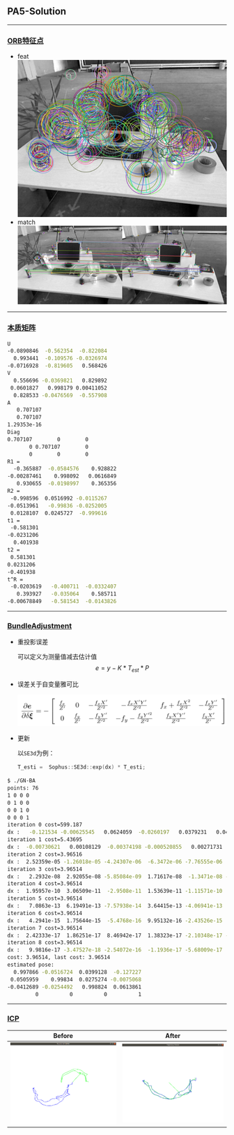 ## PA5-Solution
---

### [ORB特征点](../code/computeORB.cpp)

* feat
  ![feat1](./feat1.png)
* match
  ![match](./matches.png)
---
### [本质矩阵](../code/E2Rt.cpp)
```bash
U
-0.0890846  -0.562354  -0.822084
  0.993441  -0.109576 -0.0326974
-0.0716928  -0.819605   0.568426
V
  0.556696 -0.0369821   0.829892
 0.0601827   0.998179 0.00411052
  0.828533 -0.0476569  -0.557908
A
   0.707107
   0.707107
1.29353e-16
Diag
0.707107        0        0
       0 0.707107        0
       0        0        0
R1 = 
  -0.365887  -0.0584576    0.928822
-0.00287461    0.998092   0.0616849
   0.930655  -0.0198997    0.365356
R2 = 
 -0.998596  0.0516992 -0.0115267
-0.0513961   -0.99836 -0.0252005
 0.0128107  0.0245727  -0.999616
t1 = 
 -0.581301
-0.0231206
  0.401938
t2 = 
 0.581301
0.0231206
-0.401938
t^R = 
 -0.0203619   -0.400711  -0.0332407
   0.393927   -0.035064    0.585711
-0.00678849   -0.581543  -0.0143826
```
---
### [BundleAdjustment](../code/GN-BA.cpp)
* 重投影误差
  
  可以定义为测量值减去估计值
  $$
  e = y - K*T_{est}*P
  $$
* 误差关于自变量雅可比
  
  ![Jacobian](./jacobian.png)

* 更新
  
  以`SE3d`为例：
  ```c++
  T_esti =  Sophus::SE3d::exp(dx) * T_esti;
  ```

  
```bash
$ ./GN-BA 
points: 76
1 0 0 0
0 1 0 0
0 0 1 0
0 0 0 1
iteration 0 cost=599.187
dx :   -0.121534 -0.00625545   0.0624059  -0.0260197   0.0379231   0.0495528
iteration 1 cost=5.43695
dx :  -0.00730621   0.00108129  -0.00374198 -0.000520855   0.00271731   0.00160654
iteration 2 cost=3.96516
dx :  2.52359e-05 -1.26018e-05 -4.24307e-06  -6.3472e-06 -7.76555e-06  -8.2157e-06
iteration 3 cost=3.96514
dx :   2.2932e-08  2.92055e-08 -5.85084e-09  1.71617e-08  -1.3471e-08 -2.53791e-09
iteration 4 cost=3.96514
dx :  1.95957e-10  3.06509e-11  -2.9508e-11  1.53639e-11 -1.11571e-10  4.63023e-11
iteration 5 cost=3.96514
dx :   7.0863e-13  6.19491e-13 -7.57938e-14  3.64415e-13 -4.06941e-13  1.27187e-13
iteration 6 cost=3.96514
dx :   4.2941e-15  1.75644e-15  -5.4768e-16  9.95132e-16 -2.43526e-15   1.0047e-15
iteration 7 cost=3.96514
dx :  2.42333e-17  1.86251e-17  8.46942e-17  1.38323e-17 -2.10348e-17 -5.14223e-18
iteration 8 cost=3.96514
dx :   9.9816e-17 -3.47527e-18 -2.54072e-16  -1.1936e-17 -5.68009e-17  4.43793e-17
cost: 3.96514, last cost: 3.96514
estimated pose: 
  0.997866 -0.0516724  0.0399128  -0.127227
 0.0505959    0.99834  0.0275274 -0.0075068
-0.0412689 -0.0254492   0.998824  0.0613861
         0          0          0          1
```
---
### [ICP](../code/icp_align.cpp)

   |Before|After|
   |:---:|:---:|
   |![unaligned](./unaligned.png)|![aligned](./aligned.png)
